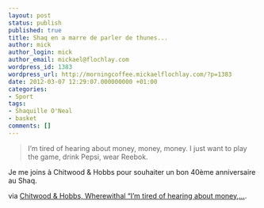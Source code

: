 ```yaml
---
layout: post
status: publish
published: true
title: Shaq en a marre de parler de thunes...
author: mick
author_login: mick
author_email: mickael@flochlay.com
wordpress_id: 1383
wordpress_url: http://morningcoffee.mickaelflochlay.com/?p=1383
date: 2012-03-07 12:29:07.000000000 +01:00
categories:
- Sport
tags:
- Shaquille O'Neal
- basket
comments: []
---
```

<blockquote>I’m tired of hearing about money, money, money. I just want to play the game, drink Pepsi, wear Reebok.</blockquote>
Je me joins à Chitwood &amp; Hobbs pour souhaiter un bon 40ème anniversaire au Shaq.

via <a href="http://chitwoodandhobbs.com/post/18864285807/wherewithal">Chitwood &amp; Hobbs, Wherewithal “I’m tired of hearing about money,...</a>.
